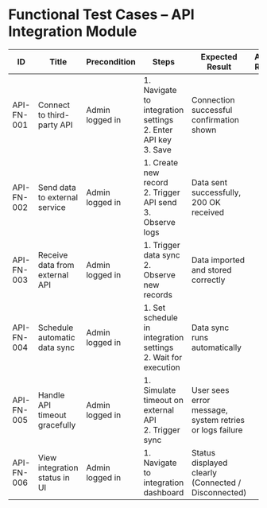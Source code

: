 # Functional Test Cases – API Integration Module

| ID          | Title                                       | Precondition                        | Steps                                                         | Expected Result                           | Actual Result | Status |
|-------------|---------------------------------------------|-------------------------------------|---------------------------------------------------------------|-------------------------------------------|---------------|--------|
| API-FN-001  | Connect to third-party API                  | Admin logged in                     | 1. Navigate to integration settings <br> 2. Enter API key <br> 3. Save | Connection successful confirmation shown |               |        |
| API-FN-002  | Send data to external service               | Admin logged in                     | 1. Create new record <br> 2. Trigger API send <br> 3. Observe logs | Data sent successfully, 200 OK received |               |        |
| API-FN-003  | Receive data from external API              | Admin logged in                     | 1. Trigger data sync <br> 2. Observe new records | Data imported and stored correctly |               |        |
| API-FN-004  | Schedule automatic data sync                | Admin logged in                     | 1. Set schedule in integration settings <br> 2. Wait for execution | Data sync runs automatically |               |        |
| API-FN-005  | Handle API timeout gracefully                | Admin logged in                     | 1. Simulate timeout on external API <br> 2. Trigger sync | User sees error message, system retries or logs failure |               |        |
| API-FN-006  | View integration status in UI               | Admin logged in                     | 1. Navigate to integration dashboard | Status displayed clearly (Connected / Disconnected) |               |        |